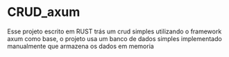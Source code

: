 # CRUD_axum

Esse projeto escrito em RUST trás um crud simples utilizando o framework axum como base,
o projeto usa um banco de dados simples implementado manualmente que armazena
os dados em memoria
